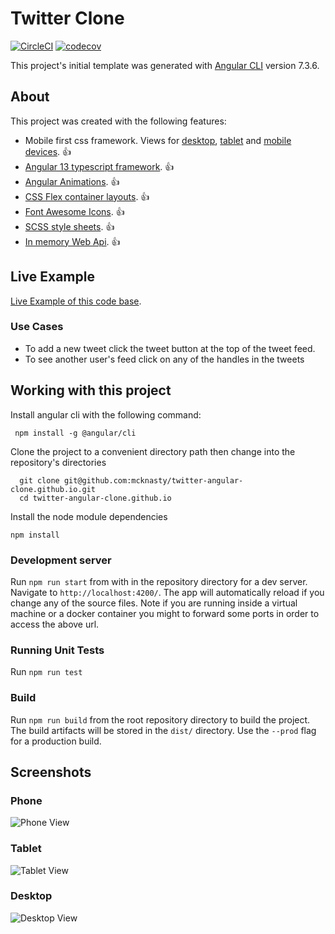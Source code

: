 # Twitter Clone
[![CircleCI](https://circleci.com/gh/mcknasty/twitter-angular-clone.github.io.svg?style=svg)](https://app.circleci.com/pipelines/github/mcknasty/twitter-angular-clone.github.io)
[![codecov](https://codecov.io/gh/mcknasty/twitter-angular-clone.github.io/branch/master/graph/badge.svg?token=21SB7HS2S2)](https://codecov.io/gh/mcknasty/twitter-angular-clone.github.io)

This project's initial template was generated with [Angular CLI](https://github.com/angular/angular-cli) version 7.3.6.

## About
This project was created with the following features:

  - Mobile first css framework. Views for [desktop](#desktop), [tablet](#tablet) and [mobile devices](#phone). :thumbsup:
  - [Angular 13 typescript framework](https://angular.io/). :thumbsup:
  - [Angular Animations](https://angular.io/guide/animations). :thumbsup:
  - [CSS Flex container layouts](https://css-tricks.com/snippets/css/a-guide-to-flexbox/). :thumbsup:
  - [Font Awesome Icons](https://github.com/FortAwesome/Font-Awesome). :thumbsup:
  - [SCSS style sheets](https://sass-lang.com/). :thumbsup:
  - [In memory Web Api](https://github.com/angular/in-memory-web-api). :thumbsup:

## Live Example
  [Live Example of this code base](https://mcknasty.github.io/twitter-angular-clone.github.io).

  ### Use Cases
  - To add a new tweet click the tweet button at the top of the tweet feed.  
  - To see another user's feed click on any of the handles in the tweets

## Working with this project
Install angular cli with the following command:
```
 npm install -g @angular/cli
```

Clone the project to a convenient directory path then change into the repository's directories
```
  git clone git@github.com:mcknasty/twitter-angular-clone.github.io.git
  cd twitter-angular-clone.github.io
```

Install the node module dependencies
```
npm install
```

### Development server

Run `npm run start` from with in the repository directory for a dev server. Navigate to `http://localhost:4200/`. The app will automatically reload if you change any of the source files. Note if you are running inside a virtual machine or a docker container you might to forward some ports in order to access the above url.

### Running Unit Tests
Run `npm run test`

### Build

Run `npm run build` from the root repository directory to build the project. The build artifacts will be stored in the `dist/` directory. Use the `--prod` flag for a production build.

## Screenshots

### Phone
  ![Phone View](readme_images/phone_view.png)

### Tablet
  ![Tablet View](readme_images/tablet_view.png)

### Desktop ###
  ![Desktop View](readme_images/desktop_view.png)
